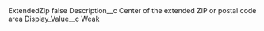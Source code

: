 <?xml version="1.0" encoding="UTF-8"?>
<CustomMetadata xmlns="http://soap.sforce.com/2006/04/metadata" xmlns:xsi="http://www.w3.org/2001/XMLSchema-instance" xmlns:xsd="http://www.w3.org/2001/XMLSchema">
    <label>ExtendedZip</label>
    <protected>false</protected>
    <values>
        <field>Description__c</field>
        <value xsi:type="xsd:string">Center of the extended ZIP or postal code area</value>
    </values>
    <values>
        <field>Display_Value__c</field>
        <value xsi:type="xsd:string">Weak</value>
    </values>
</CustomMetadata>
